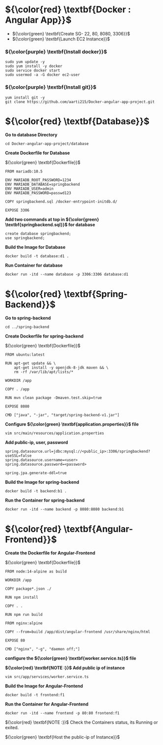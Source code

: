 # ${\color{red} \textbf{Docker : Angular App}}$

- ${\color{green} \textbf{Create SG- 22, 80, 8080, 3306}}$
- ${\color{green} \textbf{Launch EC2 Instance}}$

### ${\color{purple} \textbf{Install docker}}$

````
sudo yum update -y
sudo yum install -y docker
sudo service docker start
sudo usermod -a -G docker ec2-user
````

### ${\color{purple} \textbf{Install git}}$
````
yum install git -y
git clone https://github.com/aarti215/Docker-angular-app-project.git
````
# ${\color{red} \textbf{Database}}$

**Go to database Directory**
````
cd Docker-angular-app-project/database
````
**Create Dockerfile for Database**

${\color{green} \textbf{Dockerfile}}$
````
FROM mariadb:10.5

ENV MARIADB_ROOT_PASSWORD=1234
ENV MARIADB_DATABASE=springbackend
ENV MARIADB_USER=admin
ENV MARIADB_PASSWORD=passwd123

COPY springbackend.sql /docker-entrypoint-initdb.d/

EXPOSE 3306
````
**Add two commands at top in ${\color{green} \textbf{springbackend.sql}}$ for database**
````
create database springbackend;
use springbackend;
````
**Build the Image for Database**
````
docker build -t database:d1 .
````
**Run Container for database**
````
docker run -itd --name database -p 3306:3306 database:d1
````

# ${\color{red} \textbf{Spring-Backend}}$

**Go to spring-backend**
````
cd ../spring-backend
````
**Create Dockerfile for spring-backend**


${\color{green} \textbf{Dockerfile}}$
````
FROM ubuntu:latest

RUN apt-get update && \
    apt-get install -y openjdk-8-jdk maven && \
    rm -rf /var/lib/apt/lists/*

WORKDIR /app

COPY . /app

RUN mvn clean package -Dmaven.test.skip=true

EXPOSE 8080

CMD ["java", "-jar", "target/spring-backend-v1.jar"]
````
**Configure ${\color{green} \textbf{application.properties}}$ file**
````
vim src/main/resources/application.properties
````
**Add public-ip, user, password**
````
spring.datasource.url=jdbc:mysql://<public_ip>:3306/springbackend?useSSL=false
spring.datasource.username=<user>
spring.datasource.password=<password>

spring.jpa.generate-ddl=true
````
**Build the Image for spring-backend**
````
docker build -t backend:b1 .
````
**Run the Container for spring-backend**
````
docker run -itd --name backend -p 8080:8080 backend:b1
````

# ${\color{red} \textbf{Angular-Frontend}}$

**Create the Dockerfile for Angular-Frontend**


${\color{green} \textbf{Dockerfile}}$
````
FROM node:14-alpine as build

WORKDIR /app

COPY package*.json ./

RUN npm install

COPY . .

RUN npm run build 

FROM nginx:alpine

COPY --from=build /app/dist/angular-frontend /usr/share/nginx/html

EXPOSE 80

CMD ["nginx", "-g", "daemon off;"]
````

**configure the ${\color{green} \textbf{worker.service.ts}}$ file**

**${\color{red} \textbf{NOTE :}}$ Add public ip of instance**
````
vim src/app/services/worker.service.ts
````

**Build the Image for Angular-Frontend**
````
docker build -t frontend:f1
````
**Run the Container for Angular-Frontend**
````
docker run -itd --name frontend -p 80:80 frontend:f1
````
${\color{red} \textbf{NOTE :}}$ Check the Containers status, its Running or exited.

${\color{green} \textbf{Host the public-ip of Instance}}$
